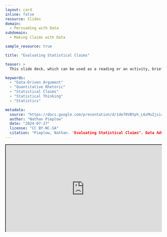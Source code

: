 ```yaml
---
layout: card
inline: false
resource: Slides
domain:
  - Persuading with Data
subdomain:
  - Making Claims with Data

sample_resource: true

title: "Evaluating Statistical Claims"

teaser: >
  This slide deck, which can be used as a reading or an activity, briefly introduces nine questions to ask when evaluating the validity of a statistical claim. It then provides a series of statistical claims for students to evaluate and ends by asking students to apply this same type of evaluation to a statistical claim from their own project.

keywords:
  - "Data-Driven Argument"
  - "Quantitative Rhetoric"
  - "Statistical Claims"
  - "Statistical Thinking"
  - "Statistics"

metadata:
  source: "https://docs.google.com/presentation/d/1de70VBYph_L6zMuZjsiad3KnMozWVpMh/edit?usp=sharing&ouid=116941745404208628216&rtpof=true&sd=true"
  author: "Nathan Pieplow"
  date: "2024-07-27"
  license: "CC BY-NC-SA"
  citation: "Pieplow, Nathan. "Evaluating Statistical Claims". Data Advocacy 4 All, University of Colorado. 27 July 2024"
---
```


<div style="position: relative; padding-bottom: 56.25%; height: 0; overflow: hidden;"><iframe src="https://docs.google.com/presentation/d/1de70VBYph_L6zMuZjsiad3KnMozWVpMh/edit?usp=sharing&ouid=116941745404208628216&rtpof=true&sd=true" width="100%" title="Evaluating Statistical Claims" style="border:2px #323639 solid; position: absolute; top: 0; left: 0; right: 0; bottom: 0; height: 100%; max-width: 100%;"></iframe></div>
